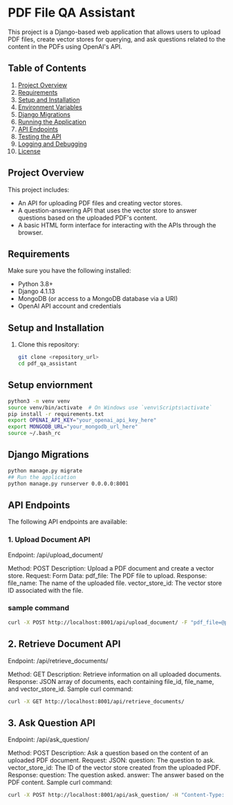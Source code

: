 # PDF File QA Assistant

This project is a Django-based web application that allows users to upload PDF files, create vector stores for querying, and ask questions related to the content in the PDFs using OpenAI's API.

## Table of Contents

1. [Project Overview](#project-overview)
2. [Requirements](#requirements)
3. [Setup and Installation](#setup-and-installation)
4. [Environment Variables](#environment-variables)
5. [Django Migrations](#django-migrations)
6. [Running the Application](#running-the-application)
7. [API Endpoints](#api-endpoints)
8. [Testing the API](#testing-the-api)
9. [Logging and Debugging](#logging-and-debugging)
10. [License](#license)

## Project Overview

This project includes:
- An API for uploading PDF files and creating vector stores.
- A question-answering API that uses the vector store to answer questions based on the uploaded PDF's content.
- A basic HTML form interface for interacting with the APIs through the browser.

## Requirements

Make sure you have the following installed:
- Python 3.8+
- Django 4.1.13
- MongoDB (or access to a MongoDB database via a URI)
- OpenAI API account and credentials

## Setup and Installation

1. Clone this repository:
   ```bash
   git clone <repository_url>
   cd pdf_qa_assistant
## Setup enviornment
```bash
python3 -m venv venv
source venv/bin/activate  # On Windows use `venv\Scripts\activate`
pip install -r requirements.txt
export OPENAI_API_KEY="your_openai_api_key_here"
export MONGODB_URL="your_mongodb_url_here"
source ~/.bash_rc
```
## Django Migrations
```bash
python manage.py migrate
## Run the application
python manage.py runserver 0.0.0.0:8001
```

## API Endpoints
The following API endpoints are available:

### 1. Upload Document API
Endpoint: /api/upload_document/

Method: POST
Description: Upload a PDF document and create a vector store.
Request:
Form Data:
pdf_file: The PDF file to upload.
Response:
file_name: The name of the uploaded file.
vector_store_id: The vector store ID associated with the file.
### sample command
```bash
curl -X POST http://localhost:8001/api/upload_document/ -F "pdf_file=@path/to/yourfile.pdf"
```

## 2. Retrieve Document API
Endpoint: /api/retrieve_documents/

Method: GET
Description: Retrieve information on all uploaded documents.
Response: JSON array of documents, each containing file_id, file_name, and vector_store_id.
Sample curl command:
```bash
curl -X GET http://localhost:8001/api/retrieve_documents/
```
## 3. Ask Question API
Endpoint: /api/ask_question/

Method: POST
Description: Ask a question based on the content of an uploaded PDF document.
Request:
JSON:
question: The question to ask.
vector_store_id: The ID of the vector store created from the uploaded PDF.
Response:
question: The question asked.
answer: The answer based on the PDF content.
Sample curl command:
```bash
curl -X POST http://localhost:8001/api/ask_question/ -H "Content-Type: application/json" -d "{\"question\": \"What is the purpose of the document?\", \"vector_store_id\": \"your_vector_store_id_here\"}"
```
